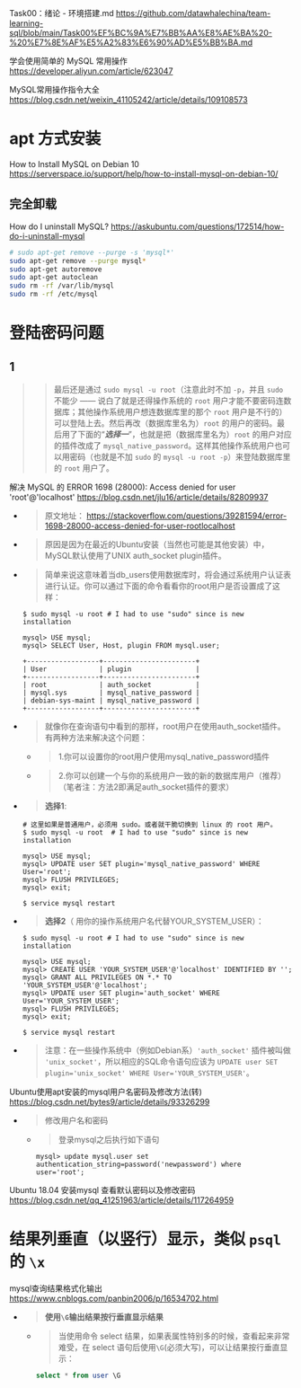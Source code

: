 
Task00：绪论 - 环境搭建.md https://github.com/datawhalechina/team-learning-sql/blob/main/Task00%EF%BC%9A%E7%BB%AA%E8%AE%BA%20-%20%E7%8E%AF%E5%A2%83%E6%90%AD%E5%BB%BA.md

学会使用简单的 MySQL 常用操作 https://developer.aliyun.com/article/623047

MySQL常用操作指令大全 https://blog.csdn.net/weixin_41105242/article/details/109108573

# apt 方式安装

How to Install MySQL on Debian 10 https://serverspace.io/support/help/how-to-install-mysql-on-debian-10/

## 完全卸载

How do I uninstall MySQL? https://askubuntu.com/questions/172514/how-do-i-uninstall-mysql
```sh
# sudo apt-get remove --purge -s 'mysql*'
sudo apt-get remove --purge mysql*
sudo apt-get autoremove
sudo apt-get autoclean
sudo rm -rf /var/lib/mysql
sudo rm -rf /etc/mysql
```

# 登陆密码问题

## 1
>> 最后还是通过 `sudo mysql -u root`（注意此时不加 `-p`，并且 `sudo` 不能少 —— 说白了就是还得操作系统的 `root` 用户才能不要密码连数据库；其他操作系统用户想连数据库里的那个 `root` 用户是不行的）可以登陆上去。然后再改（数据库里名为）`root` 的用户的密码。最后用了下面的“***选择一***”，也就是把（数据库里名为）`root` 的用户对应的插件改成了 `mysql_native_password`。这样其他操作系统用户也可以用密码（也就是不加 `sudo` 的 `mysql -u root -p`）来登陆数据库里的 `root` 用户了。

解决 MySQL 的 ERROR 1698 (28000): Access denied for user 'root'@'localhost' https://blog.csdn.net/jlu16/article/details/82809937
- > 原文地址： https://stackoverflow.com/questions/39281594/error-1698-28000-access-denied-for-user-rootlocalhost
- > 原因是因为在最近的Ubuntu安装（当然也可能是其他安装）中，MySQL默认使用了UNIX auth_socket plugin插件。
- > 简单来说这意味着当db_users使用数据库时，将会通过系统用户认证表进行认证。你可以通过下面的命令看看你的root用户是否设置成了这样：
  ```console
  $ sudo mysql -u root # I had to use "sudo" since is new installation

  mysql> USE mysql;
  mysql> SELECT User, Host, plugin FROM mysql.user;

  +------------------+-----------------------+
  | User             | plugin                |
  +------------------+-----------------------+
  | root             | auth_socket           |
  | mysql.sys        | mysql_native_password |
  | debian-sys-maint | mysql_native_password |
  +------------------+-----------------------+
  ```
- > 就像你在查询语句中看到的那样，root用户在使用auth_socket插件。有两种方法来解决这个问题：
  * > 1.你可以设置你的root用户使用mysql_native_password插件
  * > 2.你可以创建一个与你的系统用户一致的新的数据库用户（推荐）（笔者注：方法2即满足auth_socket插件的要求）
- > **选择1**:
  ```console
  # 这里如果是普通用户，必须用 sudo。或者就干脆切换到 linux 的 root 用户。
  $ sudo mysql -u root  # I had to use "sudo" since is new installation

  mysql> USE mysql;
  mysql> UPDATE user SET plugin='mysql_native_password' WHERE User='root';
  mysql> FLUSH PRIVILEGES;
  mysql> exit;

  $ service mysql restart
  ```
- > **选择2**（ 用你的操作系统用户名代替YOUR_SYSTEM_USER）：
  ```console
  $ sudo mysql -u root # I had to use "sudo" since is new installation

  mysql> USE mysql;
  mysql> CREATE USER 'YOUR_SYSTEM_USER'@'localhost' IDENTIFIED BY '';
  mysql> GRANT ALL PRIVILEGES ON *.* TO 'YOUR_SYSTEM_USER'@'localhost';
  mysql> UPDATE user SET plugin='auth_socket' WHERE User='YOUR_SYSTEM_USER';
  mysql> FLUSH PRIVILEGES;
  mysql> exit;

  $ service mysql restart
  ```
- > 注意：在一些操作系统中（例如Debian系）`'auth_socket'` 插件被叫做 `'unix_socket'`，所以相应的SQL命令语句应该为 `UPDATE user SET plugin='unix_socket' WHERE User='YOUR_SYSTEM_USER'`。

Ubuntu使用apt安装的mysql用户名密码及修改方法(转) https://blog.csdn.net/bytes9/article/details/93326299
- > 修改用户名和密码
  * > 登录mysql之后执行如下语句
    ```console
    mysql> update mysql.user set authentication_string=password('newpassword') where user='root';
    ```

Ubuntu 18.04 安装mysql 查看默认密码以及修改密码 https://blog.csdn.net/qq_41251963/article/details/117264959

# 结果列垂直（以竖行）显示，类似 `psql` 的 `\x`

mysql查询结果格式化输出 https://www.cnblogs.com/panbin2006/p/16534702.html
- > **使用`\G`输出结果按行垂直显示结果**
  * > 当使用命令 select 结果，如果表属性特别多的时候，查看起来非常难受，在 select 语句后使用`\G`(必须大写)，可以让结果按行垂直显示：
    ```sql
    select * from user \G
    ```
